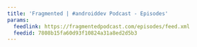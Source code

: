```yaml
---
title: 'Fragmented | #androiddev Podcast - Episodes'
params:
  feedlink: https://fragmentedpodcast.com/episodes/feed.xml
  feedid: 7808b15fa60d93f10824a31a8ed2d5b3
---
```

